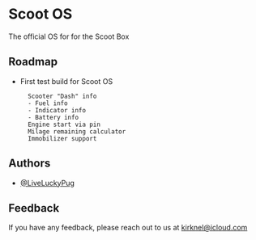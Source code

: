 
# Scoot OS

The official OS for for the Scoot Box


## Roadmap

- First test build for Scoot OS 

        Scooter "Dash" info
        - Fuel info
        - Indicator info
        - Battery info
        Engine start via pin
        Milage remaining calculator
        Immobilizer support


## Authors

- [@LiveLuckyPug](https://github.com/LiveLuckyPug)


## Feedback

If you have any feedback, please reach out to us at kirknel@icloud.com

